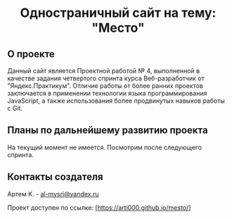 <h1 align="center">Одностраничный сайт на тему: "Место"</h1>

## О проекте

Данный сайт является Проектной работой № 4, выполненной в качестве задания четвертого спринта курса Веб-разработчик от "Яндекс.Практикум". Отличие работы от более ранних проектов заключается в применении технологии языка программирования JavaScript, а также использования более продвинутых навыков работы с Git.

## Планы по дальнейшему развитию проекта
На текущий момент не имеется. Посмотрим после следующего спринта.

## Контакты создателя

Артем K. - al-mysri@yandex.ru

Проект доступен по ссылке: [https://arti000.github.io/mesto/]
